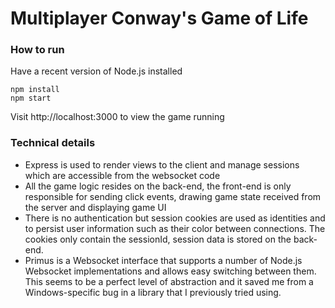 # Multiplayer Conway's Game of Life

### How to run

Have a recent version of Node.js installed

```
npm install
npm start
```

Visit http://localhost:3000 to view the game running

### Technical details

* Express is used to render views to the client and manage sessions which are accessible from the websocket code
* All the game logic resides on the back-end, the front-end is only responsible for sending click events, drawing game state received from the server and displaying game UI
* There is no authentication but session cookies are used as identities and to persist user information such as their color between connections. The cookies only contain the sessionId, session data is stored on the back-end.
* Primus is a Websocket interface that supports a number of Node.js Websocket implementations and allows easy switching between them. This seems to be a perfect level of abstraction and it saved me from a Windows-specific bug in a library that I previously tried using.
